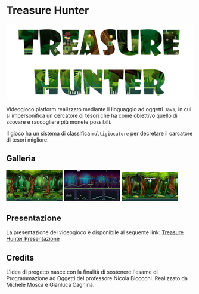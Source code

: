 # Treasure Hunter
![](slide/Materiale/logo2.png)


Videogioco platform realizzato mediante il linguaggio ad oggetti `Java`, in cui si impersonifica un cercatore di tesori che ha come obiettivo quello di scovare e raccogliere più monete possibili.

Il gioco ha un sistema di classifica `multigiocatore` per decretare il carcatore di tesori migliore.

## Galleria
<img src="slide/Materiale/livello 1.png" width="30%"></img> <img src="slide/Materiale/livello 2.png" width="30%"></img> <img src="slide/Materiale/tutorial.png" width="30%">

## Presentazione
La presentazione del videogioco è disponibile al seguente link: [Treasure Hunter Presentazione](slide/MOSCA%20MICHELE%20-%20CAGNINA%20GIANLUCA.pdf)

## Credits
L'idea di progetto nasce con la finalità di sostenere l'esame di Programmazione ad Oggetti del professore Nicola Bicocchi. Realizzato da Michele Mosca e Gianluca Cagnina.